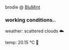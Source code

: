 brodie @ [BluMint](https://www.linkedin.com/company/blumint-io/)

<!--weather_start-->
### working conditions..

weather: scattered clouds ☁️

temp: 20.15 °C 🥶

<!--weather_end-->

